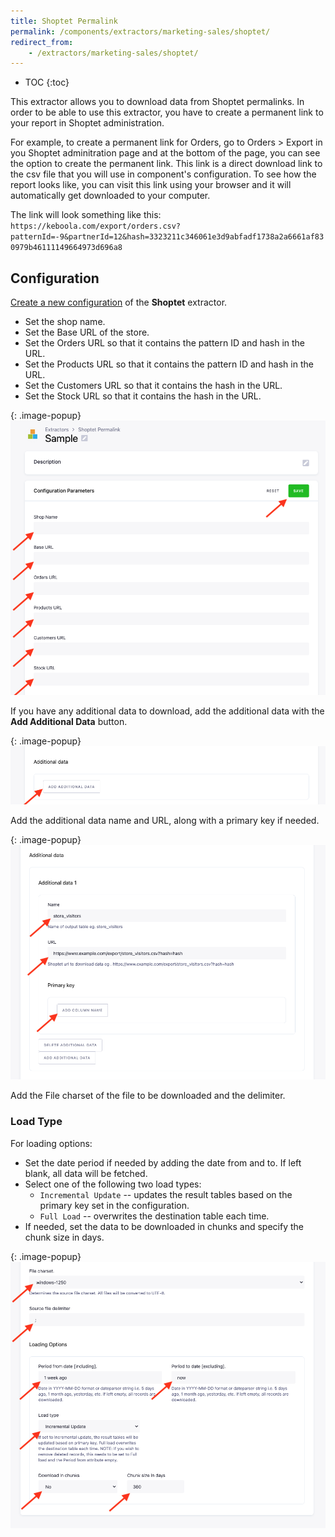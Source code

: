 ```yaml
---
title: Shoptet Permalink
permalink: /components/extractors/marketing-sales/shoptet/
redirect_from:
    - /extractors/marketing-sales/shoptet/
---
```


* TOC
{:toc}
  
This extractor allows you to download data from Shoptet permalinks. 
In order to be able to use this extractor, you have to create a permanent link to your report in Shoptet administration.

For example, to create a permanent link for Orders, go to Orders > Export in you Shoptet adminitration page and at the bottom of the page, you can see the option to create the permanent link. This link is a direct download link to the csv file that you will use in component's configuration. To see how the report looks like, you can visit this link using your browser and it will automatically get downloaded to your computer.

The link will look something like this: 
`https://keboola.com/export/orders.csv?patternId=-9&partnerId=12&hash=3323211c346061e3d9abfadf1738a2a6661af830979b46111149664973d696a8`

## Configuration
[Create a new configuration](/components/#creating-component-configuration) of the **Shoptet** extractor.

- Set the shop name.
- Set the Base URL of the store.
- Set the Orders URL so that it contains the pattern ID and hash in the URL.
- Set the Products URL so that it contains the pattern ID and hash in the URL.
- Set the Customers URL so that it contains the hash in the URL.
- Set the Stock URL so that it contains the hash in the URL.

{: .image-popup}
![Screenshot - Config](/components/extractors/marketing-sales/shoptet/config1.png)

If you have any additional data to download, add the additional data with the **Add Additional Data** button.


{: .image-popup}
![Screenshot - Config](/components/extractors/marketing-sales/shoptet/add1.png)

Add the additional data name and URL, along with a primary key if needed.

{: .image-popup}
![Screenshot - Config](/components/extractors/marketing-sales/shoptet/add2.png)

Add the File charset of the file to be downloaded and the delimiter.


### Load Type
For loading options:
- Set the date period if needed by adding the date from and to. If left blank, all data will be fetched.
- Select one of the following two load types: 
    - `Incremental Update` -- updates the result tables based on the primary key set in the configuration.
    - `Full Load` -- overwrites the destination table each time.
- If needed, set the data to be downloaded in chunks and specify the chunk size in days.
    

{: .image-popup}
![Screenshot - Config](/components/extractors/marketing-sales/shoptet/loading.png)

